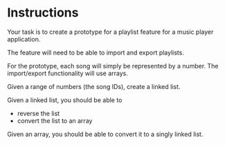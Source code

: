 # Instructions

Your task is to create a prototype for a playlist feature for a music player application.

The feature will need to be able to import and export playlists.

For the prototype, each song will simply be represented by a number.
The import/export functionality will use arrays.

Given a range of numbers (the song IDs), create a linked list.

Given a linked list, you should be able to
- reverse the list
- convert the list to an array

Given an array, you should be able to convert it to a singly linked list.
